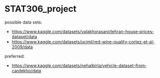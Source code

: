 # STAT306_project

possible data sets:
-   <https://www.kaggle.com/datasets/valakhorasani/tehran-house-prices-dataset/data>
-   <https://www.kaggle.com/datasets/uciml/red-wine-quality-cortez-et-al-2009/data>

preferred:
-   <https://www.kaggle.com/datasets/nehalbirla/vehicle-dataset-from-cardekho/data>
